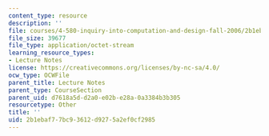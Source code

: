 ```yaml
---
content_type: resource
description: ''
file: courses/4-580-inquiry-into-computation-and-design-fall-2006/2b1ebaf77bc93612d9275a2ef0cf2985_l7B_reasoningvis.pdf
file_size: 39677
file_type: application/octet-stream
learning_resource_types:
- Lecture Notes
license: https://creativecommons.org/licenses/by-nc-sa/4.0/
ocw_type: OCWFile
parent_title: Lecture Notes
parent_type: CourseSection
parent_uid: d7618a5d-d2a0-e02b-e28a-0a3384b3b305
resourcetype: Other
title: ''
uid: 2b1ebaf7-7bc9-3612-d927-5a2ef0cf2985
---
```


